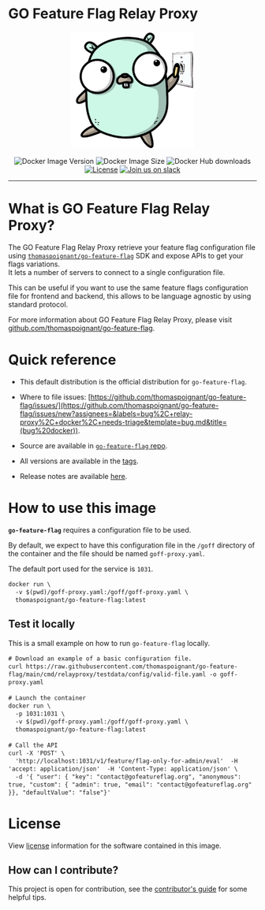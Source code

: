 # GO Feature Flag Relay Proxy

<p align="center">
  <img width="250" height="238" src="https://github.com/thomaspoignant/go-feature-flag/raw/main/logo.png" alt="go-feature-flag logo" />
</p>

<p align="center">
  <img alt="Docker Image Version" src="https://img.shields.io/docker/v/thomaspoignant/go-feature-flag?sort=semver&color=green"/>
  <img alt="Docker Image Size" src="https://img.shields.io/docker/image-size/thomaspoignant/go-feature-flag?sort=semver"/>
  <img alt="Docker Hub downloads" src="https://img.shields.io/docker/pulls/thomaspoignant/go-feature-flag?logo=docker"/>
  <a href="https://github.com/thomaspoignant/go-feature-flag/blob/main/LICENSE"><img src="https://img.shields.io/github/license/thomaspoignant/go-feature-flag" alt="License"/></a>
  <a href="https://gofeatureflag.org/slack"><img src="https://img.shields.io/badge/join-us%20on%20slack-gray.svg?longCache=true&logo=slack&colorB=green" alt="Join us on slack"></a> 
</p>


--- 

# What is GO Feature Flag Relay Proxy?

The GO Feature Flag Relay Proxy retrieve your feature flag configuration file using [`thomaspoignant/go-feature-flag`](https://github.com/thomaspoignant/go-feature-flag) SDK and expose APIs to get your flags variations.  
It lets a number of servers to connect to a single configuration file.

This can be useful if you want to use the same feature flags configuration file for frontend and backend, this allows to be language agnostic by using standard protocol.

For more information about GO Feature Flag Relay Proxy, please visit [github.com/thomaspoignant/go-feature-flag](https://github.com/thomaspoignant/go-feature-flag/tree/main/cmd/relayproxy).


# Quick reference

- This default distribution is the official distribution for `go-feature-flag`.

- Where to file issues: 
  [https://github.com/thomaspoignant/go-feature-flag/issues/](https://github.com/thomaspoignant/go-feature-flag/issues/new?assignees=&labels=bug%2C+relay-proxy%2C+docker%2C+needs-triage&template=bug.md&title=(bug%20docker)).

- Source are available in [`go-feature-flag` repo](https://github.com/thomaspoignant/go-feature-flag/tree/main/cmd/relayproxy).

- All versions are available in the [tags](https://hub.docker.com/r/thomaspoignant/go-feature-flag/tags).

- Release notes are available [here](https://github.com/thomaspoignant/go-feature-flag/releases).


# How to use this image

**`go-feature-flag`** requires a configuration file to be used.

By default, we expect to have this configuration file in the `/goff` directory of the container and the file should be named `goff-proxy.yaml`.  

The default port used for the service is `1031`.

```shell
docker run \
  -v $(pwd)/goff-proxy.yaml:/goff/goff-proxy.yaml \
  thomaspoignant/go-feature-flag:latest
```

## Test it locally

This is a small example on how to run `go-feature-flag` locally.

```shell
# Download an example of a basic configuration file.
curl https://raw.githubusercontent.com/thomaspoignant/go-feature-flag/main/cmd/relayproxy/testdata/config/valid-file.yaml -o goff-proxy.yaml

# Launch the container
docker run \
  -p 1031:1031 \
  -v $(pwd)/goff-proxy.yaml:/goff/goff-proxy.yaml \
  thomaspoignant/go-feature-flag:latest
  
# Call the API
curl -X 'POST' \
  'http://localhost:1031/v1/feature/flag-only-for-admin/eval'  -H 'accept: application/json'  -H 'Content-Type: application/json' \
  -d '{ "user": { "key": "contact@gofeatureflag.org", "anonymous": true, "custom": { "admin": true, "email": "contact@gofeatureflag.org" }}, "defaultValue": "false"}'
```

# License

View [license](https://github.com/thomaspoignant/go-feature-flag/blob/main/LICENSE) information for the software contained in this image.

## How can I contribute?
This project is open for contribution, see the [contributor's guide](https://github.com/thomaspoignant/go-feature-flag/blob/main/CONTRIBUTING.md) for some helpful tips.
